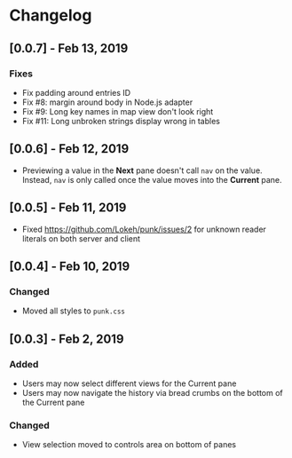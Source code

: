 # Changelog

## [0.0.7] - Feb 13, 2019

### Fixes

- Fix padding around entries ID
- Fix #8: margin around body in Node.js adapter
- Fix #9: Long key names in map view don't look right
- Fix #11: Long unbroken strings display wrong in tables

## [0.0.6] - Feb 12, 2019

 - Previewing a value in the **Next** pane doesn't call `nav` on the value.
 Instead, `nav` is only called once the value moves into the **Current** pane.

## [0.0.5] - Feb 11, 2019

 - Fixed https://github.com/Lokeh/punk/issues/2 for unknown reader literals on 
 both server and client

## [0.0.4] - Feb 10, 2019

### Changed

- Moved all styles to `punk.css`

## [0.0.3] - Feb 2, 2019

### Added

- Users may now select different views for the Current pane
- Users may now navigate the history via bread crumbs on the bottom of the Current pane

### Changed
- View selection moved to controls area on bottom of panes
